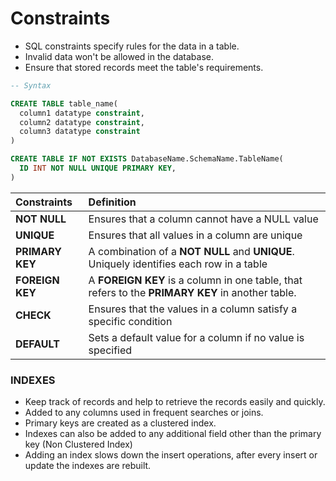 # **Constraints**
- SQL constraints specify rules for the data in a table.
- Invalid data won't be allowed in the database.
- Ensure that stored records meet the table's requirements.

```sql
-- Syntax

CREATE TABLE table_name(
  column1 datatype constraint,
  column2 datatype constraint,
  column3 datatype constraint
)
```

```sql
CREATE TABLE IF NOT EXISTS DatabaseName.SchemaName.TableName(
  ID INT NOT NULL UNIQUE PRIMARY KEY,
)
```

**Constraints** | **Definition**
:--- | :---
**NOT NULL** | Ensures that a column cannot have a NULL value
**UNIQUE** | Ensures that all values in a column are unique
**PRIMARY KEY** | A combination of a **NOT NULL** and **UNIQUE**. Uniquely identifies each row in a table
**FOREIGN KEY** | A **FOREIGN KEY** is a column in one table, that refers to the **PRIMARY KEY** in another table.
**CHECK** | Ensures that the values in a column satisfy a specific condition
**DEFAULT** | Sets a default value for a column if no value is specified

### INDEXES
- Keep track of records and help to retrieve the records easily and quickly.
- Added to any columns used in frequent searches or joins.
- Primary keys are created as a clustered index.
- Indexes can also be added to any additional field other than the primary key (Non Clustered Index)
- Adding an index slows down the insert operations, after every insert or update the indexes are rebuilt.
